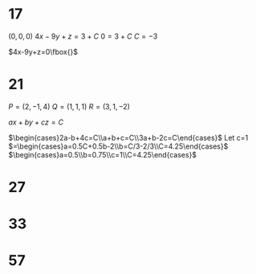 # 17

$(0,0,0)$
$4x-9y+z=3+C$
$0=3+C$
$C=-3$

$4x-9y+z=0\fbox{}$

# 21

$P=(2,-1,4)$
$Q=(1,1,1)$
$R=(3,1,-2)$

$ax+by+cz=C$

$\begin{cases}2a-b+4c=C\\a+b+c=C\\3a+b-2c=C\end{cases}$
Let c=1
$=\begin{cases}a=0.5C+0.5b-2\\b=C/3-2/3\\C=4.25\end{cases}$
$\begin{cases}a=0.5\\b=0.75\\c=1\\C=4.25\end{cases}$

# 27

# 33

# 57
